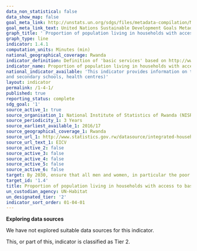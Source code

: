 ```yaml
---
data_non_statistical: false
data_show_map: false
goal_meta_link: http://unstats.un.org/sdgs/files/metadata-compilation/Metadata-Goal-1.pdf
goal_meta_link_text: United Nations Sustainable Development Goals Metadata (pdf 894kB)
graph_title: ' Proportion of population living in households with access to basic services'
graph_type: line
indicator: 1.4.1
computation_units: Minutes (min)
national_geographical_coverage: Rwanda
indicator_definition: Definition of 'basic services' based on http://www.un.org/ga/Istanbul+5/40.pdf
indicator_name: Proportion of population living in households with access to basic services
national_indicator_available: 'This indicator provides information on the mean walking time to key public amenities (Market, Primary,
and secondary schools, health centres)'
layout: indicator
permalink: /1-4-1/
published: true
reporting_status: complete
sdg_goal: '1'
source_active_1: true
source_organisation_1: National Institute of Statistics of Rwanda (NISR)
source_periodicity_1: 3 Years 
source_earliest_available_1: 2016/17
source_geographical_coverage_1: Rwanda
source_url_1: http://www.statistics.gov.rw/datasource/integrated-household-living-conditions-survey-eicv
source_url_text_1: EICV
source_active_2: false
source_active_3: false
source_active_4: false
source_active_5: false
source_active_6: false
target: By 2030, ensure that all men and women, in particular the poor and the vulnerable, have equal rights to economic resources, as well as access to basic services, ownership and control over land and other forms of property, inheritance, natural resources, appropriate new technology and financial services, including microfinance
target_id: '1.4'
title: Proportion of population living in households with access to basic services
un_custodian_agency: UN-Habitat
un_designated_tier: '2'
indicator_sort_order: 01-04-01
---
```

**Exploring data sources**

We have not explored suitable data sources for this indicator. 

This, or part of this, indicator is classified as Tier 2. 

